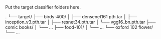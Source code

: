 Put the target classifier folders here.

.
└── target/
    ├── birds-400/
    │   ├── densenet161.pth.tar
    │   ├── inception_v3.pth.tar
    │   ├── resnet34.pth.tar
    │   └── vgg16_bn.pth.tar
    ├── comic books/
    │   └── ...
    ├── food-101/
    │   └── ...
    └── oxford 102 flower/
        └── ...